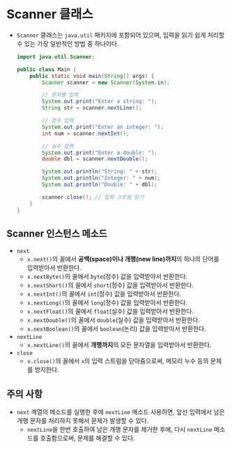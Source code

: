 # Scanner 클래스

- `Scanner` 클래스는 `java.util` 패키지에 포함되어 있으며, 입력을 읽기 쉽게 처리할 수 있는 가장 일반적인 방법 중 하나이다.

  ```java
  import java.util.Scanner;

  public class Main {
      public static void main(String[] args) {
          Scanner scanner = new Scanner(System.in);

          // 문자열 입력
          System.out.print("Enter a string: ");
          String str = scanner.nextLine();

          // 정수 입력
          System.out.print("Enter an integer: ");
          int num = scanner.nextInt();

          // 실수 입력
          System.out.print("Enter a double: ");
          double dbl = scanner.nextDouble();

          System.out.println("String: " + str);
          System.out.println("Integer: " + num);
          System.out.println("Double: " + dbl);

          scanner.close(); // 입력 스트림 닫기
      }
  }
  ```

## Scanner 인스턴스 메소드

- `next`
  - `x.next()`의 꼴에서 **공백(space)이나 개행(new line)까지**의 하나의 단어를 입력받아서 반환한다.
  - `x.nextByte()`의 꼴에서 `byte`(정수) 값을 입력받아서 반환한다.
  - `x.nextShort()`의 꼴에서 `short`(정수) 값을 입력받아서 반환한다.
  - `x.nextInt()`의 꼴에서 `int`(정수) 값을 입력받아서 반환한다.
  - `x.nextLong()`의 꼴에서 `long`(정수) 값을 입력받아서 반환한다.
  - `x.nextFloat()`의 꼴에서 `float`(실수) 값을 입력받아서 반환한다.
  - `x.nextDouble()`의 꼴에서 `double`(실수) 값을 입력받아서 반환한다.
  - `x.nextBoolean()`의 꼴에서 `boolean`(논리) 값을 입력받아서 반환한다.
- `nextLine`
  - `x.nextLine()`의 꼴에서 **개행까지**의 모든 문자열을 입력받아서 반환한다.
- `close`
  - `x.close()`의 꼴에서 `x`의 입력 스트림을 닫아줌으로써, 메모리 누수 등의 문제를 방지한다.

## 주의 사항

- `next` 계열의 메소드를 실행한 후에 `nextLine` 메소드 사용하면, 앞선 입력에서 남은 개행 문자를 처리하지 못해서 문제가 발생할 수 있다.
  - `nextLine`을 한번 호출하여 남은 개행 문자를 제거한 후에, 다시 `nextLine` 메소드를 호출함으로써, 문제를 해결할 수 있다.
